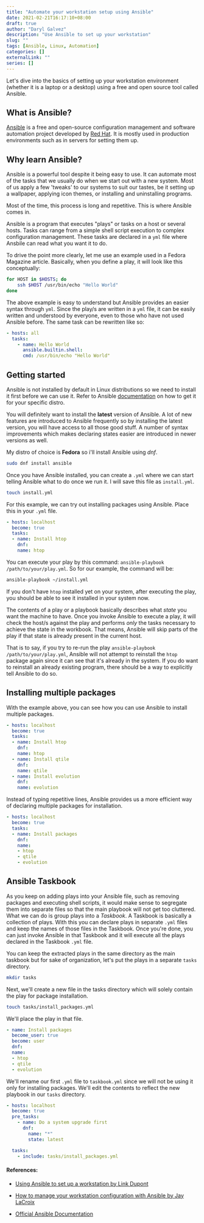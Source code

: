 ```yaml
---
title: "Automate your workstation setup using Ansible"
date: 2021-02-21T16:17:10+08:00
draft: true
author: "Daryl Galvez" 
description: "Use Ansible to set up your workstation"
slug: "" 
tags: [Ansible, Linux, Automation]
categories: []
externalLink: ""
series: []
---
```

Let's dive into the basics of setting up your workstation environment (whether it is a laptop or a desktop) using a free and open source tool called Ansible.

## What is Ansible?

[Ansible](https://www.ansible.com/) is a free and open-source configuration management and software automation project developed by [Red Hat](https://www.redhat.com/en). It is mostly used in production environments such as in servers for setting them up.

## Why learn Ansible?

Ansible is a powerful tool despite it being easy to use. It can automate most of the tasks that we usually do when we start out with a new system. Most of us apply a few 'tweaks' to our systems to suit our tastes, be it setting up a wallpaper, applying icon themes, or installing and uninstalling programs.

Most of the time, this process is long and repetitive. This is where Ansible comes in.

Ansible is a program that executes "plays" or tasks on a host or several hosts. Tasks can range from a simple shell script execution to complex configuration management. These tasks are declared in a `yml` file where Ansbile can read what you want it to do.

To drive the point more clearly, let me use an example used in a Fedora Magazine article. Basically, when you define a play, it will look like this conceptually:

```sh
for HOST in $HOSTS; do
    ssh $HOST /usr/bin/echo "Hello World"
done
```

The above example is easy to understand but Ansible provides an easier syntax through `yml`. Since the play/s are written in a `yml` file, it can be easily written and understood by everyone, even to those who have not used Ansible before. The same task can be rewritten like so:

```yml
- hosts: all
  tasks:
    - name: Hello World
      ansible.builtin.shell:
      cmd: /usr/bin/echo "Hello World"
```

## Getting started

Ansible is not installed by default in Linux distributions so we need to install it first before we can use it. Refer to Ansible [documentation](https://docs.ansible.com) on how to get it for your specific distro.

You will definitely want to install the **latest** version of Ansible. A lot of new features are introduced to Ansible frequently so by installing the latest version, you will have access to all those good stuff. A number of syntax improvements which makes declaring states easier are introduced in newer versions as well.

My distro of choice is **Fedora** so i'll install Ansible using _dnf_.

```sh
sudo dnf install ansible
```

Once you have Ansible installed, you can create a `.yml` where we can start telling Ansible what to do once we run it. I will save this file as `install.yml`.

```sh
touch install.yml
```

For this example, we can try out installing packages using Ansible. Place this in your `.yml` file. 

```yml
- hosts: localhost
  become: true
  tasks:
  - name: Install htop
    dnf:
    name: htop
```

You can execute your play by this command: `ansible-playbook /path/to/your/play.yml`. So for our example, the command will be:

```sh
ansible-playbook ~/install.yml
```

If you don't have `htop` installed yet on your system, after executing the play, you should be able to see it installed in your system now.

The contents of a play or a playbook basically describes what *state* you want the machine to have. Once you invoke Ansible to execute a play, it will check the host/s against the play and performs *only* the tasks necessary to achieve the state in the workbook. That means, Ansible will skip parts of the play if that state is already present in the current host.

That is to say, if you try to re-run the play `ansible-playbook /path/to/your/play.yml`, Ansible will not attempt to reinstall the `htop` package again since it can see that it's already in the system. If you do want to reinstall an already existing program, there should be a way to explicitly tell Ansible to do so.

## Installing multiple packages

With the example above, you can see how you can use Ansible to install multiple packages.

```yml
- hosts: localhost
  become: true
  tasks:
  - name: Install htop
    dnf:
    name: htop
  - name: Install qtile
    dnf:
    name: qtile
  - name: Install evolution
    dnf:
    name: evolution
```

Instead of typing repetitive lines, Ansible provides us a more efficient way of declaring multiple packages for installation.

```yml
- hosts: localhost
  become: true
  tasks:
  - name: Install packages
    dnf:
    name: 
    - htop
    - qtile
    - evolution
```


## Ansible Taskbook

As you keep on adding plays into your Ansible file, such as removing packages and executing shell scripts, it would make sense to segregate them into separate files so that the main playbook will not get too cluttered. What we can do is group plays into a *Taskbook*. A Taskbook is basically a collection of plays. With this you can declare plays in separate `.yml` files and keep the names of those files in the Taskbook. Once you're done, you can just invoke Ansible in that Taskbook and it will execute all the plays declared in the Taskbook `.yml` file.

You can keep the extracted plays in the same directory as the main taskbook but for sake of organization, let's put the plays in a separate `tasks` directory.

```sh
mkdir tasks
```

Next, we'll create a new file in the tasks directory which will solely contain the play for package installation.

```sh
touch tasks/install_packages.yml
```

We'll place the play in that file.

```yml
- name: Install packages
  become_user: true
  become: user
  dnf:
  name: 
  - htop
  - qtile
  - evolution
```

We'll rename our first `.yml` file to `taskbook.yml` since we will not be using it only for installing packages. We'll edit the contents to reflect the new playbook in our `tasks` directory.


```yml
- hosts: localhost
  become: true
  pre_tasks:
    - name: Do a system upgrade first
      dnf:
        name: "*"
        state: latest

  tasks:
    - include: tasks/install_packages.yml
```



#### References:
+ [Using Ansible to set up a workstation by Link Dupont](https://fedoramagazine.org/using-ansible-setup-workstation/)

+ [How to manage your workstation configuration with Ansible by Jay LaCroix](https://opensource.com/article/18/3/manage-workstation-ansible)

+ [Official Ansible Documentation](https://docs.ansible.com/)
